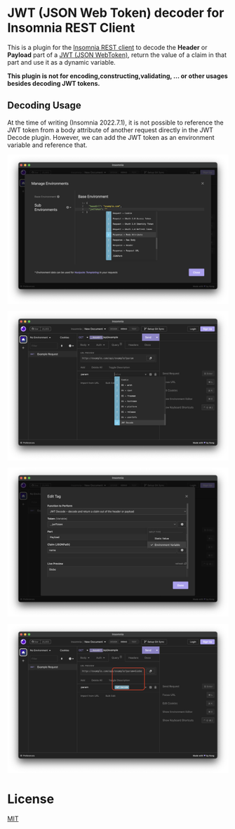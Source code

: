 # JWT (JSON Web Token) decoder for Insomnia REST Client

This is a plugin for the [Insomnia REST client](https://insomnia.rest/) to decode the **Header** or **Payload** part of a [JWT (JSON WebToken)](https://jwt.io/), return the value of a claim in that part and use it as a dynamic variable.

**This plugin is not for encoding,constructing,validating, ... or other usages besides decoding JWT tokens.**

## Decoding Usage

At the time of writing (Insomnia 2022.7.1), it is not possible to reference the JWT token from a body attribute of another request directly in the JWT Decode plugin. However, we can add the JWT token as an environment variable and reference that.

![Referencing the JWT token from another request](assets/screenshot/1.png)

![Adding the variable empty](assets/screenshot/2.png)

![Adding the variable popup](assets/screenshot/3.png)

![Adding the variable added](assets/screenshot/4.png)

# License

[MIT](LICENSE)

